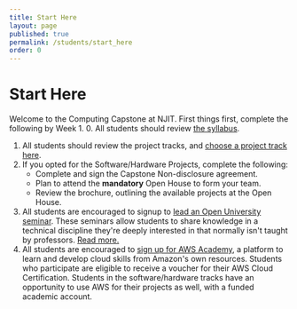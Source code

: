 ```yaml
---
title: Start Here
layout: page
published: true
permalink: /students/start_here
order: 0
---
```

# Start Here
Welcome to the Computing Capstone at NJIT. First things first, complete the
following by Week 1.
0. All students should review [the syllabus](../syllabus).
1. All students should review the project tracks, and
   [choose a project track here][ProjectTrackForm].
2. If you opted for the Software/Hardware Projects, complete the following:
    * Complete and sign the Capstone Non-disclosure agreement.
    * Plan to attend the **mandatory** Open House to form your team.
    * Review the brochure, outlining the available projects at the Open House.
3. All students are encouraged to signup to
   [lead an Open University seminar][OpenUniversitySignup].
   These seminars allow students to share knowledge in a technical discipline
   they're deeply interested in that normally isn't taught by professors.
   [Read more.][OpenUniversityInfo]
4. All students are encouraged to [sign up for AWS Academy][AWSAcademySignup], a
   platform to learn and develop cloud skills from Amazon's own resources.
   Students who participate are eligible to receive a voucher for their AWS
   Cloud Certification. Students in the software/hardware tracks have an
   opportunity to use AWS for their projects as well, with a funded academic
   account.


[AWSAcademySignup]: TODO
[Syllabus]: TODO
[ProjectTrackForm]: TODO
[CapstoneNDA]: TODO
[OpenUniversitySignup]: TODO
[OpenUniversityInfo]: TODO